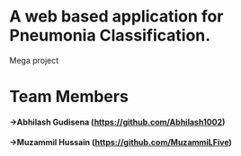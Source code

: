 # A web based application for Pneumonia Classification.
 Mega project
# Team Members
#### ->Abhilash Gudisena (https://github.com/Abhilash1002)
#### ->Muzammil Hussain (https://github.com/MuzammiLFive)
